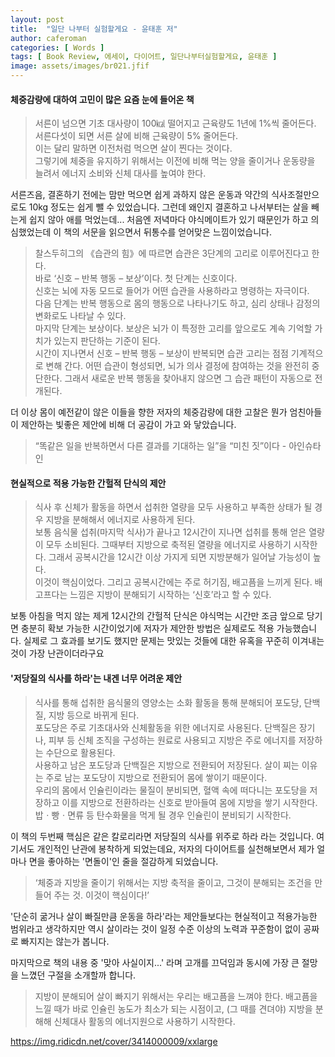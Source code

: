 ```yaml
---
layout: post
title:  "일단 나부터 실험할게요 - 윤태훈 저"
author: caferoman
categories: [ Words ]
tags: [ Book Review, 에세이, 다이어트, 일단나부터실험할게요, 윤태훈 ]
image: assets/images/br021.jfif
---
```

#### 체중감량에 대하여 고민이 많은 요즘 눈에 들어온 책

> 서른이 넘으면 기초 대사량이 100㎉ 떨어지고 근육량도 1년에 1%씩 줄어든다.   
서른다섯이 되면 서른 살에 비해 근육량이 5% 줄어든다.   
이는 달리 말하면 이전처럼 먹으면 살이 찐다는 것이다.   
그렇기에 체중을 유지하기 위해서는 이전에 비해 먹는 양을 줄이거나 운동량을 늘려서 에너지 소비와 신체 대사를 높여야 한다.

서른즈음, 결혼하기 전에는 맘만 먹으면 쉽게 과하지 않은 운동과 약간의 식사조절만으로도 10kg 정도는 쉽게 뺄 수 있었습니다.
그런데 왜인지 결혼하고 나서부터는 살을 빼는게 쉽지 않아 애를 먹었는데...
처음엔 저녁마다 야식메이트가 있기 때문인가 하고 의심했었는데 이 책의 서문을 읽으면서 뒤통수를 얻어맞은 느낌이었습니다.

> 찰스두히그의 《습관의 힘》에 따르면 습관은 3단계의 고리로 이루어진다고 한다.   
바로 ‘신호 – 반복 행동 – 보상’이다. 첫 단계는 신호이다.   
신호는 뇌에 자동 모드로 들어가 어떤 습관을 사용하라고 명령하는 자극이다.   
다음 단계는 반복 행동으로 몸의 행동으로 나타나기도 하고, 심리 상태나 감정의 변화로도 나타날 수 있다.   
마지막 단계는 보상이다. 보상은 뇌가 이 특정한 고리를 앞으로도 계속 기억할 가치가 있는지 판단하는 기준이 된다.   
시간이 지나면서 신호 – 반복 행동 – 보상이 반복되면 습관 고리는 점점 기계적으로 변해 간다. 어떤 습관이 형성되면, 뇌가 의사 결정에 참여하는 것을 완전히 중단한다. 그래서 새로운 반복 행동을 찾아내지 않으면 그 습관 패턴이 자동으로 전개된다.

더 이상 몸이 예전같이 않은 이들을 향한 저자의 체중감량에 대한 고찰은 뭔가 엄친아들이 제안하는 빛좋은 제안에 비해 더 공감이 가고 와 닿았습니다.

> “똑같은 일을 반복하면서 다른 결과를 기대하는 일”을 “미친 짓”이다 - 아인슈타인

#### 현실적으로 적용 가능한 간헐적 단식의 제안

> 식사 후 신체가 활동을 하면서 섭취한 열량을 모두 사용하고 부족한 상태가 될 경우 지방을 분해해서 에너지로 사용하게 된다.   
보통 음식물 섭취(마지막 식사)가 끝나고 12시간이 지나면 섭취를 통해 얻은 열량이 모두 소비된다. 그때부터 지방으로 축적된 열량을 에너지로 사용하기 시작한다. 그래서 공복시간을 12시간 이상 가지게 되면 지방분해가 일어날 가능성이 높다.   
이것이 핵심이었다. 그리고 공복시간에는 주로 허기짐, 배고픔을 느끼게 된다. 배고프다는 느낌은 지방이 분해되기 시작하는 ‘신호’라고 할 수 있다.

보통 아침을 먹지 않는 제게 12시간의 간헐적 단식은 야식먹는 시간만 조금 앞으로 당기면 충분히 확보 가능한 시간이었기에 저자가 제안한 방법은 실제로도 적용 가능했습니다.
실제로 그 효과를 보기도 했지만 문제는 맛있는 것들에 대한 유혹을 꾸준히 이겨내는 것이 가장 난관이더라구요

#### '저당질의 식사를 하라'는 내겐 너무 어려운 제안

> 식사를 통해 섭취한 음식물의 영양소는 소화 활동을 통해 분해되어 포도당, 단백질, 지방 등으로 바뀌게 된다.   
포도당은 주로 기초대사와 신체활동을 위한 에너지로 사용된다. 단백질은 장기나, 피부 등 신체 조직을 구성하는 원료로 사용되고 지방은 주로 에너지를 저장하는 수단으로 활용된다.   
사용하고 남은 포도당과 단백질은 지방으로 전환되어 저장된다. 살이 찌는 이유는 주로 남는 포도당이 지방으로 전환되어 몸에 쌓이기 때문이다.   
우리의 몸에서 인슐린이라는 물질이 분비되면, 혈액 속에 떠다니는 포도당을 저장하고 이를 지방으로 전환하라는 신호로 받아들여 몸에 지방을 쌓기 시작한다. 밥ㆍ빵ㆍ면류 등 탄수화물을 먹게 될 경우 인슐린이 분비되기 시작한다.

이 책의 두번째 핵심은 같은 칼로리라면 저당질의 식사를 위주로 하라 라는 것입니다.
여기서도 개인적인 난관에 봉착하게 되었는데요, 저자의 다이어트를 실천해보면서 제가 얼마나 면을 좋아하는 '면돌이'인 줄을 절감하게 되었습니다.

> ‘체중과 지방을 줄이기 위해서는 지방 축적을 줄이고, 그것이 분해되는 조건을 만들어 주는 것. 이것이 핵심이다!’

'단순히 굶거나 살이 빠질만큼 운동을 하라'라는 제안들보다는 현실적이고 적용가능한 범위라고 생각하지만
역시 살이라는 것이 일정 수준 이상의 노력과 꾸준함이 없이 공짜로 빠지지는 않는가 봅니다.

마지막으로 책의 내용 중 '맞아 사실이지...' 라며 고개를 끄덕임과 동시에 가장 큰 절망을 느꼈던 구절을 소개할까 합니다.

> 지방이 분해되어 살이 빠지기 위해서는 우리는 배고픔을 느껴야 한다. 배고픔을 느낄 때가 바로 인슐린 농도가 최소가 되는 시점이고, (그 때를 견뎌야) 지방을 분해해 신체대사 활동의 에너지원으로 사용하기 시작한다.

https://img.ridicdn.net/cover/3414000009/xxlarge